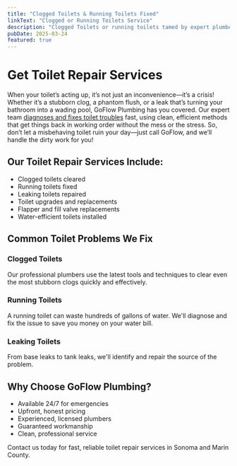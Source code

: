 ```yaml
---
title: "Clogged Toilets & Running Toilets Fixed"
linkText: "Clogged or Running Toilets Service"
description: "Clogged Toilets or running toilets tamed by expert plumbers with upfront pricing and a clean result."
pubDate: 2025-03-24
featured: true
---
```


# Get Toilet Repair Services

When your toilet’s acting up, it’s not just an inconvenience—it’s a crisis! Whether it’s a stubborn clog, a phantom flush, or a leak that’s turning your bathroom into a wading pool, GoFlow Plumbing has you covered. Our expert team [diagnoses and fixes toilet troubles](/articles/toilet-leak-sources) fast, using clean, efficient methods that get things back in working order without the mess or the stress. So, don’t let a misbehaving toilet ruin your day—just call GoFlow, and we’ll handle the dirty work for you!

## Our Toilet Repair Services Include:

- Clogged toilets cleared
- Running toilets fixed
- Leaking toilets repaired
- Toilet upgrades and replacements
- Flapper and fill valve replacements
- Water-efficient toilets installed

## Common Toilet Problems We Fix

### Clogged Toilets
Our professional plumbers use the latest tools and techniques to clear even the most stubborn clogs quickly and effectively.

### Running Toilets
A running toilet can waste hundreds of gallons of water. We'll diagnose and fix the issue to save you money on your water bill.

### Leaking Toilets
From base leaks to tank leaks, we'll identify and repair the source of the problem.

## Why Choose GoFlow Plumbing?

- Available 24/7 for emergencies
- Upfront, honest pricing
- Experienced, licensed plumbers
- Guaranteed workmanship
- Clean, professional service

Contact us today for fast, reliable toilet repair services in Sonoma and Marin County.
